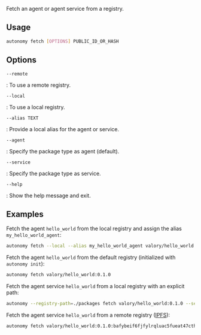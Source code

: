 Fetch an agent or agent service from a registry.

## Usage
```bash
autonomy fetch [OPTIONS] PUBLIC_ID_OR_HASH
```

## Options
```
--remote
```
:   To use a remote registry.

```
--local
```
:   To use a local registry.

```
--alias TEXT
```
:   Provide a local alias for the agent or service.

```
--agent
```
:   Specify the package type as agent (default).

```
--service
```
:   Specify the package type as service.

```
--help
```
:   Show the help message and exit.


## Examples
Fetch the agent `hello_world` from the local registry and assign the alias `my_hello_world_agent`:
```bash
autonomy fetch --local --alias my_hello_world_agent valory/hello_world:0.1.0
```

Fetch the agent `hello_world` from the default registry (initialized with `autonomy init`):
```bash
autonomy fetch valory/hello_world:0.1.0
```

Fetch the agent service `hello_world` from a local registry with an explicit path:
```bash
autonomy --registry-path=./packages fetch valory/hello_world:0.1.0 --service --local
```

Fetch the agent service `hello_world` from a remote registry ([IPFS](https://ipfs.io)):
```bash
autonomy fetch valory/hello_world:0.1.0:bafybeif6fjfylrqluac5fueat47cth43jpnzszxrtcl62phuhwmamhwahy --service --remote
```
